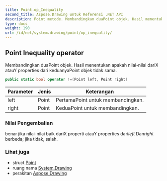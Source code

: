```yaml
---
title: Point.op_Inequality
second_title: Aspose.Drawing untuk Referensi .NET API
description: Point metode. Membandingkan duaPoint objek. Hasil menentukan apakah nilainilai dariX atauY properties dari keduanyaPoint objek tidak sama.
type: docs
weight: 190
url: /id/net/system.drawing/point/op_inequality/
---
```

## Point Inequality operator

Membandingkan duaPoint objek. Hasil menentukan apakah nilai-nilai dariX atauY properties dari keduanyaPoint objek tidak sama.

```csharp
public static bool operator !=(Point left, Point right)
```

| Parameter | Jenis | Keterangan |
| --- | --- | --- |
| left | Point | PertamaPoint untuk membandingkan. |
| right | Point | KeduaPoint untuk membandingkan. |

### Nilai Pengembalian

benar jika nilai-nilai baik dariX properti atauY properties dari*left* Dan*right* berbeda; jika tidak, salah.

### Lihat juga

* struct [Point](../)
* ruang nama [System.Drawing](../../point/)
* perakitan [Aspose.Drawing](../../../)


